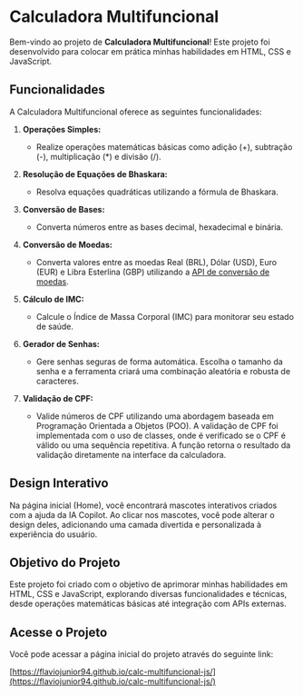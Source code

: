 # Calculadora Multifuncional

Bem-vindo ao projeto de **Calculadora Multifuncional**! Este projeto foi desenvolvido para colocar em prática minhas habilidades em HTML, CSS e JavaScript.

## Funcionalidades

A Calculadora Multifuncional oferece as seguintes funcionalidades:

1. **Operações Simples:**
   - Realize operações matemáticas básicas como adição (+), subtração (-), multiplicação (*) e divisão (/).
   
2. **Resolução de Equações de Bhaskara:**
   - Resolva equações quadráticas utilizando a fórmula de Bhaskara.

3. **Conversão de Bases:**
   - Converta números entre as bases decimal, hexadecimal e binária.

4. **Conversão de Moedas:**
   - Converta valores entre as moedas Real (BRL), Dólar (USD), Euro (EUR) e Libra Esterlina (GBP) utilizando a [API de conversão de moedas](https://open.er-api.com/).

5. **Cálculo de IMC:**
   - Calcule o Índice de Massa Corporal (IMC) para monitorar seu estado de saúde.

6. **Gerador de Senhas:**
   - Gere senhas seguras de forma automática. Escolha o tamanho da senha e a ferramenta criará uma combinação aleatória e robusta de caracteres.

6. **Validação de CPF:**

   - Valide números de CPF utilizando uma abordagem baseada em Programação Orientada a Objetos (POO). A validação de CPF foi implementada com o uso de classes, onde é verificado se o CPF é válido ou uma sequência repetitiva. A função retorna o resultado da validação diretamente na interface da calculadora.
## Design Interativo

Na página inicial (Home), você encontrará mascotes interativos criados com a ajuda da IA Copilot. Ao clicar nos mascotes, você pode alterar o design deles, adicionando uma camada divertida e personalizada à experiência do usuário.

## Objetivo do Projeto

Este projeto foi criado com o objetivo de aprimorar minhas habilidades em HTML, CSS e JavaScript, explorando diversas funcionalidades e técnicas, desde operações matemáticas básicas até integração com APIs externas.

## Acesse o Projeto

Você pode acessar a página inicial do projeto através do seguinte link:

[https://flaviojunior94.github.io/calc-multifuncional-js/](https://flaviojunior94.github.io/calc-multifuncional-js/)
